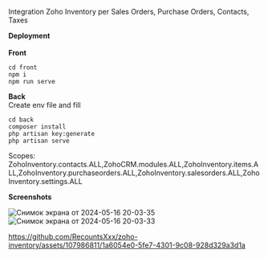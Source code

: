 Integration Zoho Inventory per Sales Orders, Purchase Orders, Contacts, Taxes

**Deployment**
<br>
<br>
**Front**
```
cd front
npm i
npm run serve
```
**Back**
<br>
Create env file and fill
```
cd back
composer install
php artisan key:generate
php artisan serve
```
Scopes: ZohoInventory.contacts.ALL,ZohoCRM.modules.ALL,ZohoInventory.items.ALL,ZohoInventory.purchaseorders.ALL,ZohoInventory.salesorders.ALL,ZohoInventory.settings.ALL

**Screenshots**

![Снимок экрана от 2024-05-16 20-03-35](https://github.com/RecountsXxx/zoho-inventory/assets/107986811/1516d66f-bdf6-41a6-96ec-a1c3efb27573)
![Снимок экрана от 2024-05-16 20-03-33](https://github.com/RecountsXxx/zoho-inventory/assets/107986811/3b7ca53a-c793-482e-8470-81dc52600bdb)


https://github.com/RecountsXxx/zoho-inventory/assets/107986811/1a6054e0-5fe7-4301-9c08-928d329a3d1a

